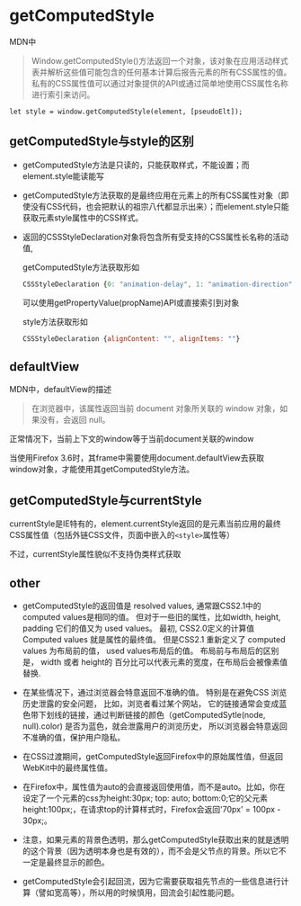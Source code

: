 # getComputedStyle

MDN中

> Window.getComputedStyle()方法返回一个对象，该对象在应用活动样式表并解析这些值可能包含的任何基本计算后报告元素的所有CSS属性的值。 私有的CSS属性值可以通过对象提供的API或通过简单地使用CSS属性名称进行索引来访问。

`let style = window.getComputedStyle(element, [pseudoElt]);`

## getComputedStyle与style的区别

- getComputedStyle方法是只读的，只能获取样式，不能设置；而element.style能读能写
- getComputedStyle方法获取的是最终应用在元素上的所有CSS属性对象（即使没有CSS代码，也会把默认的祖宗八代都显示出来）；而element.style只能获取元素style属性中的CSS样式。
- 返回的CSSStyleDeclaration对象将包含所有受支持的CSS属性长名称的活动值,

    getComputedStyle方法获取形如

    ```javascript
    CSSStyleDeclaration {0: "animation-delay", 1: "animation-direction"}
    ```

    可以使用getPropertyValue(propName)API或直接索引到对象

    style方法获取形如

    ```javascript
    CSSStyleDeclaration {alignContent: "", alignItems: ""}
    ```

## defaultView

MDN中，defaultView的描述

> 在浏览器中，该属性返回当前 document 对象所关联的 window 对象，如果没有，会返回 null。

正常情况下，当前上下文的window等于当前document关联的window

当使用Firefox 3.6时，其frame中需要使用document.defaultView去获取window对象，才能使用其getComputedStyle方法。

## getComputedStyle与currentStyle

currentStyle是IE特有的，element.currentStyle返回的是元素当前应用的最终CSS属性值（包括外链CSS文件，页面中嵌入的`<style>`属性等）

不过，currentStyle属性貌似不支持伪类样式获取

## other

- getComputedStyle的返回值是 resolved values,  通常跟CSS2.1中的computed values是相同的值。 但对于一些旧的属性，比如width, height, padding 它们的值又为 used values。 最初, CSS2.0定义的计算值Computed values 就是属性的最终值。 但是CSS2.1 重新定义了 computed values 为布局前的值， used values布局后的值。 布局前与布局后的区别是， width 或者 height的 百分比可以代表元素的宽度，在布局后会被像素值替换.

- 在某些情况下，通过浏览器会特意返回不准确的值。 特别是在避免CSS 浏览历史泄露的安全问题， 比如，浏览者看过某个网站， 它的链接通常会变成蓝色带下划线的链接，通过判断链接的颜色（getComputedSytle(node, null).color) 是否为蓝色，就会泄露用户的浏览历史， 所以浏览器会特意返回不准确的值，保护用户隐私。

- 在CSS过渡期间，getComputedStyle返回Firefox中的原始属性值，但返回WebKit中的最终属性值。

- 在Firefox中，属性值为auto的会直接返回使用值，而不是auto。比如，你在设定了一个元素的css为height:30px; top: auto; bottom:0;它的父元素height:100px;，在请求top的计算样式时，Firefox会返回'70px' = 100px - 30px;。

- 注意，如果元素的背景色透明，那么getComputedStyle获取出来的就是透明的这个背景（因为透明本身也是有效的），而不会是父节点的背景。所以它不一定是最终显示的颜色。

- getComputedStyle会引起回流，因为它需要获取祖先节点的一些信息进行计算（譬如宽高等），所以用的时候慎用，回流会引起性能问题。
